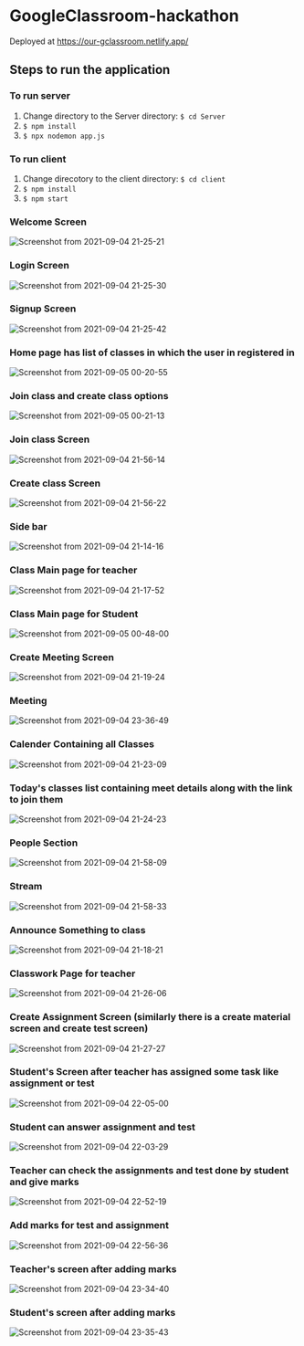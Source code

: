 # GoogleClassroom-hackathon
Deployed at https://our-gclassroom.netlify.app/


## Steps to run the application
### To run server
1. Change directory to the Server directory: `$ cd Server`
2. `$ npm install`
3. `$ npx nodemon app.js`

### To run client
1. Change direcotory to the client directory: `$ cd client`
2. `$ npm install`
3. `$ npm start`

### Welcome Screen 
![Screenshot from 2021-09-04 21-25-21](https://user-images.githubusercontent.com/57187594/132104867-08017edb-9fbc-41b0-aa46-bd8562b4079b.png)
### Login Screen 
 ![Screenshot from 2021-09-04 21-25-30](https://user-images.githubusercontent.com/57187594/132104905-b5bf622e-b04e-47bd-81dc-5ea7bcb6c17e.png)
### Signup Screen 
![Screenshot from 2021-09-04 21-25-42](https://user-images.githubusercontent.com/57187594/132104918-79d1c920-5f31-45fe-ab1e-7d2371f9dc85.png)
### Home page has list of classes in which the user in registered in
![Screenshot from 2021-09-05 00-20-55](https://user-images.githubusercontent.com/57187594/132105131-9e5d00a8-b490-4b97-8c28-7a508b0e480d.png)
### Join class and create class options
 ![Screenshot from 2021-09-05 00-21-13](https://user-images.githubusercontent.com/57187594/132105153-7267647a-0c4a-4179-b7a6-f12e550a1d1c.png)
### Join class Screen
![Screenshot from 2021-09-04 21-56-14](https://user-images.githubusercontent.com/57187594/132105163-d819eedd-af2a-42fb-afb9-60088bf85bf8.png)
### Create class Screen
![Screenshot from 2021-09-04 21-56-22](https://user-images.githubusercontent.com/57187594/132105189-5f6cf8d9-441b-4d16-84fa-2032e28f27f3.png)
### Side bar
![Screenshot from 2021-09-04 21-14-16](https://user-images.githubusercontent.com/57187594/132105259-84b67f18-fa0d-4ab2-9e47-307e30323bf7.png)
### Class Main page for teacher
 ![Screenshot from 2021-09-04 21-17-52](https://user-images.githubusercontent.com/57187594/132105282-7b4f8e1b-753d-4a28-be90-b6286252bf59.png)
 ### Class Main page for Student
 ![Screenshot from 2021-09-05 00-48-00](https://user-images.githubusercontent.com/57187594/132105693-b57c7760-5ea1-418c-b7ca-b4fb8a871869.png)
 ### Create Meeting Screen 
  ![Screenshot from 2021-09-04 21-19-24](https://user-images.githubusercontent.com/57187594/132105679-1e2c9bce-b71f-42be-9e79-0a01e722bf4c.png)
### Meeting
![Screenshot from 2021-09-04 23-36-49](https://user-images.githubusercontent.com/57187594/132105707-c3e40c44-b18c-4906-9011-eb4dc952610e.png)
### Calender Containing all Classes
 ![Screenshot from 2021-09-04 21-23-09](https://user-images.githubusercontent.com/57187594/132105615-cf5f45de-6b3a-40fb-ba65-f1c14c680cb6.png)
### Today's classes list containing meet details along with the link to join them
![Screenshot from 2021-09-04 21-24-23](https://user-images.githubusercontent.com/57187594/132105660-8ff28bf2-8cd3-4488-9c1e-bba12c9ec926.png)
### People Section
![Screenshot from 2021-09-04 21-58-09](https://user-images.githubusercontent.com/57187594/132105299-e9865447-68d1-4d37-a850-7807318bcb82.png)
### Stream 
![Screenshot from 2021-09-04 21-58-33](https://user-images.githubusercontent.com/57187594/132105514-de612af7-d344-441f-b323-3ef20cbe4cab.png)
 ### Announce Something to class
 ![Screenshot from 2021-09-04 21-18-21](https://user-images.githubusercontent.com/57187594/132105346-d65efaaf-71ba-4e81-9583-6e4a4e26a2e6.png)
 ### Classwork Page for teacher
 ![Screenshot from 2021-09-04 21-26-06](https://user-images.githubusercontent.com/57187594/132105542-e415b7a9-d731-4ca3-9862-587dbc3f3cab.png)
### Create Assignment Screen  (similarly there is a create material screen and create test screen)
 ![Screenshot from 2021-09-04 21-27-27](https://user-images.githubusercontent.com/57187594/132105565-d9cd005b-d7ae-475e-a3ae-2a875ee8ad6c.png)
### Student's Screen after teacher has assigned some task like assignment or test
![Screenshot from 2021-09-04 22-05-00](https://user-images.githubusercontent.com/57187594/132105958-24407671-ad34-40bd-9e13-d870582fe1a9.png)
### Student can answer assignment and test
 ![Screenshot from 2021-09-04 22-03-29](https://user-images.githubusercontent.com/57187594/132106027-0eab7912-4721-4538-980b-1b194ec7266b.png)
### Teacher can check the assignments and test done by student and give marks
 ![Screenshot from 2021-09-04 22-52-19](https://user-images.githubusercontent.com/57187594/132105941-99f3f806-60c5-41c0-bf00-5f09b320dbe6.png)
### Add marks for test and assignment
![Screenshot from 2021-09-04 22-56-36](https://user-images.githubusercontent.com/57187594/132105930-b09789fb-2146-4e03-a47e-29e1e2195820.png)
### Teacher's screen after adding marks
![Screenshot from 2021-09-04 23-34-40](https://user-images.githubusercontent.com/57187594/132105985-fa0f1602-d5bb-4717-9a0c-10f9f5a605e6.png)
###  Student's screen after adding marks
![Screenshot from 2021-09-04 23-35-43](https://user-images.githubusercontent.com/57187594/132106008-fc38c820-2a16-4164-944b-8ef9e707e08b.png)








